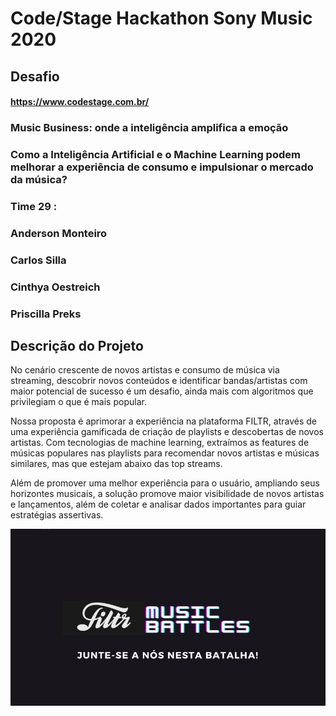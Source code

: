 # Code/Stage Hackathon Sony Music 2020

## Desafio
#### https://www.codestage.com.br/
### Music Business: onde a inteligência amplifica a emoção
### Como a Inteligência Artificial e o Machine Learning podem melhorar a experiência de consumo e impulsionar o mercado da música?
### Time 29 :

   ### Anderson Monteiro
   ### Carlos Silla
   ### Cinthya Oestreich
   ### Priscilla Preks


## Descrição do Projeto 

No cenário crescente de novos artistas e consumo de música via streaming, descobrir novos conteúdos e identificar bandas/artistas com maior potencial de sucesso é um desafio, ainda mais com algoritmos que privilegiam o que é mais popular. 

Nossa proposta é aprimorar a experiência na plataforma FILTR, através de uma experiência gamificada de criação de playlists e descobertas de novos artistas. Com tecnologias de machine learning, extraímos as features de músicas populares nas playlists para recomendar novos artistas e músicas similares, mas que estejam abaixo das top streams.

Além de promover uma melhor experiência para o usuário, ampliando seus horizontes musicais, a solução promove maior visibilidade de novos artistas e lançamentos, além de coletar e analisar dados importantes para guiar estratégias assertivas.


![img](https://github.com/CinthyaOestreich/codestage/blob/main/Time_29_imagem.JPG)
